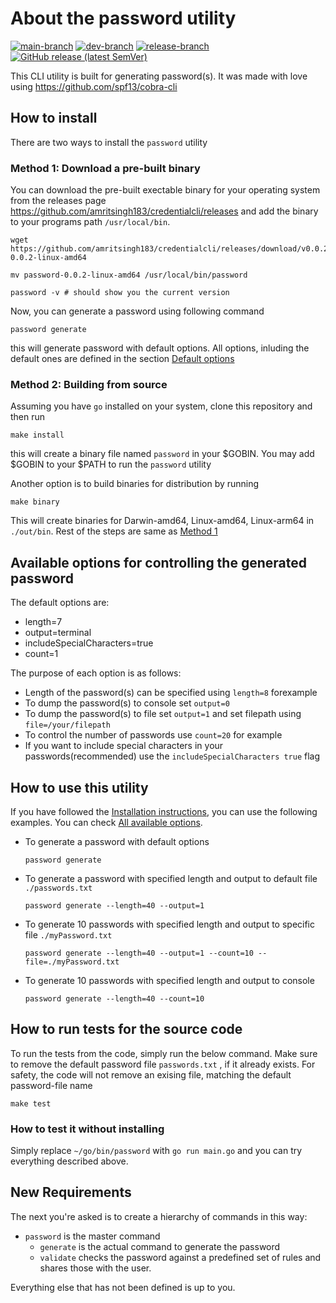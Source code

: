 
# About the password utility

[![main-branch](https://github.com/amritsingh183/credentialcli/actions/workflows/main.workflow.yml/badge.svg)](https://github.com/amritsingh183/credentialcli/actions/workflows/main.workflow.yml)
[![dev-branch](https://github.com/amritsingh183/credentialcli/actions/workflows/dev.workflow.yml/badge.svg)](https://github.com/amritsingh183/credentialcli/actions/workflows/dev.workflow.yml)
[![release-branch](https://github.com/amritsingh183/credentialcli/actions/workflows/release.workflow.yml/badge.svg)](https://github.com/amritsingh183/credentialcli/actions/workflows/release.workflow.yml)
[![GitHub release (latest SemVer)](https://img.shields.io/github/v/release/amritsingh183/credentialcli?sort=semver)](https://img.shields.io/github/v/release/amritsingh183/credentialcli)

This CLI utility is built for generating password(s).
It was made with love using <https://github.com/spf13/cobra-cli>

## How to install

There are two ways to install the `password` utility

### Method 1: Download a pre-built binary

You can download the pre-built exectable binary for your operating system from the releases page <https://github.com/amritsingh183/credentialcli/releases> and add the binary to your programs path `/usr/local/bin`.

```shell
wget https://github.com/amritsingh183/credentialcli/releases/download/v0.0.2/password-0.0.2-linux-amd64

mv password-0.0.2-linux-amd64 /usr/local/bin/password

```

```shell
password -v # should show you the current version
```

Now, you can generate a password using following command

```shell
password generate
```

this will generate password with default options. All options, inluding the default ones are defined in the section [Default options](#available-options-for-controlling-the-generated-password)

### Method 2: Building from source

Assuming you have `go` installed on your system, clone this repository and then run

```shell
make install
```

this will create a binary file named `password` in your $GOBIN.
You may add $GOBIN to your $PATH to run the `password` utility

Another option is to build binaries for distribution by running

```shell
make binary
```

This will create binaries for Darwin-amd64, Linux-amd64, Linux-arm64 in `./out/bin`.
Rest of the steps are same as [Method 1](#method-1-download-a-pre-built-binary)

## Available options for controlling the generated password

The default options are:

- length=7
- output=terminal
- includeSpecialCharacters=true
- count=1

The purpose of each option is as follows:

- Length of the password(s) can be specified using `length=8` forexample
- To dump the password(s) to console set `output=0`
- To dump the password(s) to file set `output=1` and set filepath using `file=/your/filepath`
- To control the number of passwords use `count=20` for example
- If you want to include special characters in your passwords(recommended) use the `includeSpecialCharacters true` flag

## How to use this utility

If you have followed the [Installation instructions](#how-to-install), you can use the following examples. You can check [All available options](#available-options-for-controlling-the-generated-password).

- To generate a password with default options

    ```shell
    password generate
    ```

- To generate a password with specified length and output to default file `./passwords.txt`

    ```shell
    password generate --length=40 --output=1 
    ```

- To generate 10 passwords with specified length and output to specific file `./myPassword.txt`

    ```shell
    password generate --length=40 --output=1 --count=10 --file=./myPassword.txt
    ```

- To generate 10 passwords with specified length and output to console

    ```shell
    password generate --length=40 --count=10
    ```

## How to run tests for the source code

To run the tests from the code, simply run the below command.
Make sure to remove the default password file `passwords.txt` , if it already exists.
For safety, the code will not remove an exising file, matching the default password-file name

```shell
make test
```

### How to test it without installing
<!-- FIXME: I believe this section should be left because someone may want to run it directly in the source code. -->
<!-- FIXME: you could also include instructions on how to build the command from the source code. -->
Simply replace `~/go/bin/password` with `go run main.go` and you can try everything described above.

## New Requirements

The next you're asked is to create a hierarchy of commands in this way:

- `password` is the master command
  - `generate` is the actual command to generate the password
  <!-- [x] Not started yet -->
  - `validate` checks the password against a predefined set of rules and shares those with the user.

Everything else that has not been defined is up to you.
